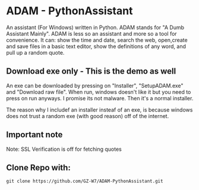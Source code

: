 # ADAM - PythonAssistant
An assistant (For Windows) written in Python. ADAM stands for "A Dumb Assistant Mainly". ADAM is less so an assistant and more so a tool for convenience. It can: show the time and date, search the web, open,create and save files in a basic text editor, show the definitions of any word, and pull up a random quote.

## Download exe only - This is the demo as well
An exe can be downloaded by  pressing on "Installer", "SetupADAM.exe" and "Download raw file". When run, windows doesn't like it but you need to press on run anyways. I promise its not malware. Then it's a normal installer.

The reason why I includef an installer insteaf of an exe, is because windows does not trust a random exe (with good reason) off of the internet.

## Important note
Note: SSL Verification is off for fetching quotes

## Clone Repo with:
```
git clone https://github.com/GZ-W7/ADAM-PythonAssistant.git
```
